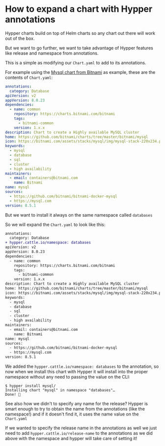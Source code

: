 # How to expand a chart with Hypper annotations

Hypper charts build on top of Helm charts so any chart out there will work out of the box.

But we want to go further, we want to take advantage of Hypper features like release and namespace from annotations.

This is a simple as modifying our `Chart.yaml` to add to its annotations.


For example using the [Mysql chart from Bitnami](https://github.com/bitnami/charts/tree/master/bitnami/mysql) as example, these are the contents of `Chart.yaml`:

```yaml
annotations:
  category: Database
apiVersion: v2
appVersion: 8.0.23
dependencies:
  - name: common
    repository: https://charts.bitnami.com/bitnami
    tags:
      - bitnami-common
    version: 1.x.x
description: Chart to create a Highly available MySQL cluster
home: https://github.com/bitnami/charts/tree/master/bitnami/mysql
icon: https://bitnami.com/assets/stacks/mysql/img/mysql-stack-220x234.png
keywords:
  - mysql
  - database
  - sql
  - cluster
  - high availability
maintainers:
  - email: containers@bitnami.com
    name: Bitnami
name: mysql
sources:
  - https://github.com/bitnami/bitnami-docker-mysql
  - https://mysql.com
version: 8.5.1
```

But we want to install it always on the same namespace called `databases`

So we will expand the `Chart.yaml` to look like this:

```diff
annotations:
  category: Database
+ hypper.cattle.io/namespace: databases
apiVersion: v2
appVersion: 8.0.23
dependencies:
  - name: common
    repository: https://charts.bitnami.com/bitnami
    tags:
      - bitnami-common
    version: 1.x.x
description: Chart to create a Highly available MySQL cluster
home: https://github.com/bitnami/charts/tree/master/bitnami/mysql
icon: https://bitnami.com/assets/stacks/mysql/img/mysql-stack-220x234.png
keywords:
  - mysql
  - database
  - sql
  - cluster
  - high availability
maintainers:
  - email: containers@bitnami.com
    name: Bitnami
name: mysql
sources:
  - https://github.com/bitnami/bitnami-docker-mysql
  - https://mysql.com
version: 8.5.1
```

We added the `hypper.cattle.io/namespace: databases` to the annotation, so now when we install this chart with Hypper it will install into the proper namespace without any need to passing the value on the CLI:

```console
$ hypper install mysql/                 
Installing chart "mysql" in namespace "databases"…
Done! 👏 

```

See also how we didn't to specify any name for the release? Hypper is smart enough to try to obtain the name from the annotations (like the namespace!) and if it doesn't find it, it uses the name value on the `Chart.yaml`

If we wanted to specify the release name in the annotations as well we just need to add `hypper.cattle.io/release-name` to the annotations as we did above with the namespace and hypper will take care of setting it!

